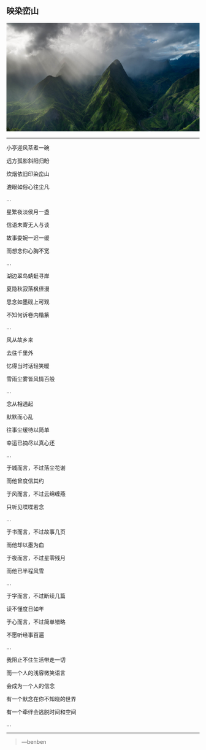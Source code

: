 映染峦山
---
![](/assets/298092-106.jpg)

---
小亭迎风茶煮一碗

远方孤影斜阳归盼

炊烟依旧印染峦山

漉眼如俗心往尘凡

...

星繁夜淡侯月一盏

信语未寄无人与谈

故事委婉一迟一缓

而想念你心胸不宽

...

湖边翠鸟蜻蜓寻岸

夏隐秋寂落枫径漫

思念如墨砚上可观

不知何诉卷内楷篆

...

风从故乡来

去往千里外

忆得当时话轻笑暖

雪雨尘雾皆风情百般

...

念从相遇起

默默而心乱

往事尘缓待以简单

幸运已摘尽以真心还

...

于城而言，不过落尘花谢

而他曾度信其约

于风而言，不过云绵缠燕

只听见喋喋若念

...

于书而言，不过故事几页

而他却以墨为血

于夜而言，不过星零残月

而他已半程风雪

...

于字而言，不过断续几篇

读不懂度日如年

于心而言，不过简单错略

不愿听经事百遍

...

我阻止不住生活带走一切

而一个人的浅容微笑语言

会成为一个人的信念

有一个默念在你不知晓的世界

有一个牵绊会逃脱时间和空间

...

---
>—benben